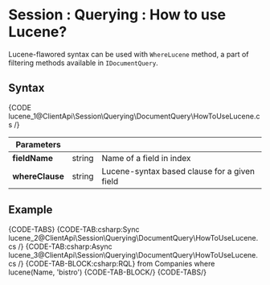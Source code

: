 # Session : Querying : How to use Lucene?

Lucene-flawored syntax can be used with `WhereLucene` method, a part of filtering methods available in `IDocumentQuery`.

## Syntax

{CODE lucene_1@ClientApi\Session\Querying\DocumentQuery\HowToUseLucene.cs /}

| Parameters | | |
| ------------- | ------------- | ----- |
| **fieldName** | string | Name of a field in index |
| **whereClause** | string | Lucene-syntax based clause for a given field |

## Example

{CODE-TABS}
{CODE-TAB:csharp:Sync lucene_2@ClientApi\Session\Querying\DocumentQuery\HowToUseLucene.cs /}
{CODE-TAB:csharp:Async lucene_3@ClientApi\Session\Querying\DocumentQuery\HowToUseLucene.cs /}
{CODE-TAB-BLOCK:csharp:RQL}
from Companies 
where lucene(Name, 'bistro')
{CODE-TAB-BLOCK/}
{CODE-TABS/}

